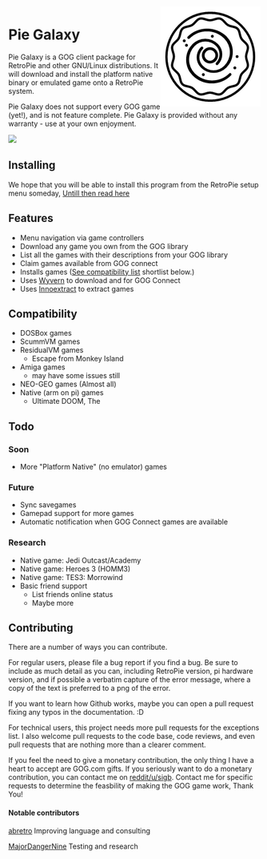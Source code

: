 <img src="resources/logo.png" align="right" />

# Pie Galaxy

Pie Galaxy is a GOG client package for RetroPie and other GNU/Linux distributions.  It will download and install the platform native binary or emulated game onto a RetroPie system.

Pie Galaxy does not support every GOG game (yet!), and is not feature complete.  Pie Galaxy is provided without any warranty - use at your own enjoyment.

![](resources/demo.gif)

## Installing

We hope that you will be able to install this program from the RetroPie setup menu someday, 
[Untill then read here](Install.md)

## Features

* Menu navigation via game controllers
* Download any game you own from the GOG library
* List all the games with their descriptions from your GOG library
* Claim games available from GOG connect
* Installs games ([See compatibility list](Compatibility.md) shortlist below.)
* Uses [Wyvern](https://github.com/nicohman/wyvern/) to download and for GOG Connect
* Uses [Innoextract](https://github.com/dscharrer/innoextract) to extract games

## Compatibility

* DOSBox games
* ScummVM games
* ResidualVM games
  * Escape from Monkey Island
* Amiga games
  * may have some issues still
* NEO-GEO games (Almost all)
* Native (arm on pi) games
  * Ultimate DOOM, The

## Todo

### Soon

* More "Platform Native" (no emulator) games

### Future

* Sync savegames
* Gamepad support for more games
* Automatic notification when GOG Connect games are available

### Research

* Native game: Jedi Outcast/Academy
* Native game: Heroes 3 (HOMM3)
* Native game: TES3: Morrowind
* Basic friend support
  * List friends online status
  * Maybe more

## Contributing

There are a number of ways you can contribute.

For regular users, please file a bug report if you find a bug. Be sure to include as much detail as you can, including RetroPie version, pi hardware version, and if possible a verbatim capture of the error message, where a copy of the text is preferred to a png of the error.

If you want to learn how Github works, maybe you can open a pull request fixing any typos in the documentation. :D

For technical users, this project needs more pull requests for the exceptions list.  I also welcome pull requests to the code base, code reviews, and even pull requests that are nothing more than a clearer comment.

If you feel the need to give a monetary contribution, the only thing I have a heart to accept are GOG.com gifts.  If you seriously want to do a monetary contribution, you can contact me on [reddit/u/sigb](https://reddit.com/u/sigb).  Contact me for specific requests to determine the feasbility of making the GOG game work, Thank You!

#### Notable contributors

[abretro](https://github.com/abretro) Improving language and consulting

[MajorDangerNine](https://github.com/MajorDangerNine) Testing and research
